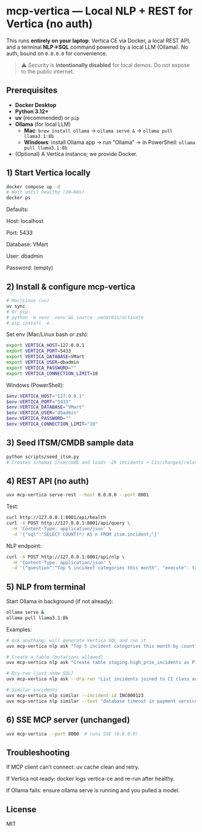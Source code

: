 # mcp-vertica — Local NLP + REST for Vertica (no auth)

This runs **entirely on your laptop**: Vertica CE via Docker, a local REST API, and a terminal **NLP→SQL** command powered by a local LLM (Ollama). No auth, bound on `0.0.0.0` for convenience.

> ⚠️ Security is **intentionally disabled** for local demos. Do not expose to the public internet.

## Prerequisites

- **Docker Desktop**
- **Python 3.12+**
- **uv** (recommended) or `pip`
- **Ollama** (for local LLM)
  - **Mac**: `brew install ollama` → `ollama serve &` → `ollama pull llama3.1:8b`
  - **Windows**: install Ollama app → run “Ollama” → in PowerShell: `ollama pull llama3.1:8b`
- (Optional) A Vertica instance; we provide Docker.

## 1) Start Vertica locally

```bash
docker compose up -d
# Wait until healthy (30–60s)
docker ps
```

Defaults:

Host: localhost

Port: 5433

Database: VMart

User: dbadmin

Password: (empty)

## 2) Install & configure mcp-vertica
```bash
# Mac/Linux (uv)
uv sync
# Or pip:
# python -m venv .venv && source .venv/bin/activate
# pip install -e .
```

Set env (Mac/Linux bash or zsh):

```bash
export VERTICA_HOST=127.0.0.1
export VERTICA_PORT=5433
export VERTICA_DATABASE=VMart
export VERTICA_USER=dbadmin
export VERTICA_PASSWORD=""
export VERTICA_CONNECTION_LIMIT=10
```

Windows (PowerShell):

```powershell
$env:VERTICA_HOST="127.0.0.1"
$env:VERTICA_PORT="5433"
$env:VERTICA_DATABASE="VMart"
$env:VERTICA_USER="dbadmin"
$env:VERTICA_PASSWORD=""
$env:VERTICA_CONNECTION_LIMIT="10"
```

## 3) Seed ITSM/CMDB sample data
```bash
python scripts/seed_itsm.py
# Creates schemas itsm/cmdb and loads ~2k incidents + CIs/changes/relations
```

## 4) REST API (no auth)
```bash
uvx mcp-vertica serve-rest --host 0.0.0.0 --port 8001
```

Test:

```bash
curl http://127.0.0.1:8001/api/health
curl -X POST http://127.0.0.1:8001/api/query \
  -H 'Content-Type: application/json' \
  -d '{"sql":"SELECT COUNT(*) AS n FROM itsm.incident;"}'
```

NLP endpoint:

```bash
curl -X POST http://127.0.0.1:8001/api/nlp \
  -H 'Content-Type: application/json' \
  -d '{"question":"Top 5 incident categories this month", "execute": true}'
```

## 5) NLP from terminal

Start Ollama in background (if not already):

```bash
ollama serve &
ollama pull llama3.1:8b
```

Examples:

```bash
# Ask anything; will generate Vertica SQL and run it
uvx mcp-vertica nlp ask "Top 5 incident categories this month by count"

# Create a table (mutations allowed)
uvx mcp-vertica nlp ask "Create table staging.high_prio_incidents as P1 incidents last 7 days"

# Dry-run (just show SQL)
uvx mcp-vertica nlp ask --dry-run "List incidents joined to CI class and change window overlap"

# Similar incidents
uvx mcp-vertica nlp similar --incident-id INC000123
uvx mcp-vertica nlp similar --text "database timeout in payment service" --top-k 10
```

## 6) SSE MCP server (unchanged)
```bash
uvx mcp-vertica --port 8000  # runs SSE (0.0.0.0)
```

## Troubleshooting

If MCP client can’t connect: uv cache clean and retry.

If Vertica not ready: docker logs vertica-ce and re-run after healthy.

If Ollama fails: ensure ollama serve is running and you pulled a model.

## License

MIT

